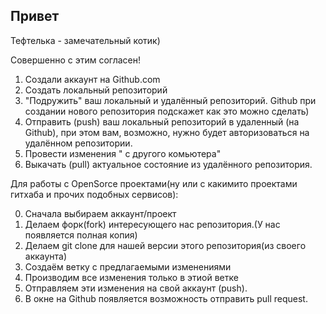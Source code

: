 ## Привет

Тефтелька - замечательный котик)

Совершенно с этим согласен!

1. Создали аккаунт на Github.com
2. Создать локальный репозиторий
3. "Подружить" ваш локальный и удалённый репозиторий. Github при создании нового репозитория подскажет как это можно сделать)
4. Отправить (push) ваш локальный репозиторий в удаленный (на Github), при этом вам, возможно, нужно будет авторизоваться на удалённом репозитории.
5. Провести изменения " с другого комьютера"
6. Выкачать (pull) актуальное состояние из удалённого репозитория. 

Для работы с OpenSorce проектами(ну или с какимито проектами гитхаба и прочих подобных сервисов):

0. Сначала выбираем аккаунт/проект
1. Делаем форк(fork) интересующего нас репозитория.(У нас появляется полная копия)
2. Делаем git clone для нашей версии этого репозитория(из своего аккаунта)
3. Создаём ветку с предлагаемыми изменениями
4. Производим все изменения только в этиой ветке
5. Отправляем эти изменения на свой аккаунт (push).
6. В окне на Github появляется возможность отправить pull request.